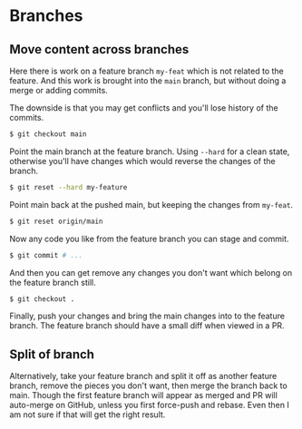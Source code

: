 # Branches

## Move content across branches

Here there is work on a feature branch `my-feat` which is not related to the feature. And this work is brought into the `main` branch, but without doing a merge or adding commits.

The downside is that you may get conflicts and you'll lose history of the commits.

```sh
$ git checkout main
```

Point the main branch at the feature branch. Using `--hard` for a clean state, otherwise you'll have changes which would reverse the changes of the branch.

```sh
$ git reset --hard my-feature
```

Point main back at the pushed main, but keeping the changes from `my-feat`.

```sh
$ git reset origin/main
```

Now any code you like from the feature branch you can stage and commit.

```sh
$ git commit # ...
```

And then you can get remove any changes you don't want which belong on the feature branch still.

```sh
$ git checkout .
```

Finally, push your changes and bring the main changes into to the feature branch. The feature branch should have a small diff when viewed in a PR.


## Split of branch

Alternatively, take your feature branch and split it off as another feature branch, remove the pieces you don't want, then merge the branch back to main. Though the first feature branch will appear as merged and PR will auto-merge on GitHub, unless you first force-push and rebase. Even then I am not sure if that will get the right result.
